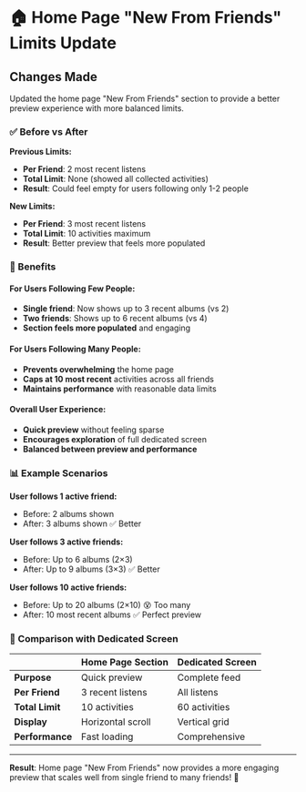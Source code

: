 # 🏠 Home Page "New From Friends" Limits Update

## Changes Made

Updated the home page "New From Friends" section to provide a better preview experience with more balanced limits.

### ✅ Before vs After

**Previous Limits:**
- **Per Friend**: 2 most recent listens
- **Total Limit**: None (showed all collected activities)
- **Result**: Could feel empty for users following only 1-2 people

**New Limits:**
- **Per Friend**: 3 most recent listens  
- **Total Limit**: 10 activities maximum
- **Result**: Better preview that feels more populated

### 🎯 Benefits

#### **For Users Following Few People:**
- **Single friend**: Now shows up to 3 recent albums (vs 2)
- **Two friends**: Shows up to 6 recent albums (vs 4)  
- **Section feels more populated** and engaging

#### **For Users Following Many People:**
- **Prevents overwhelming** the home page
- **Caps at 10 most recent** activities across all friends
- **Maintains performance** with reasonable data limits

#### **Overall User Experience:**
- **Quick preview** without feeling sparse
- **Encourages exploration** of full dedicated screen
- **Balanced between preview and performance**

### 📊 Example Scenarios

**User follows 1 active friend:**
- Before: 2 albums shown
- After: 3 albums shown ✅ Better

**User follows 3 active friends:**
- Before: Up to 6 albums (2×3)
- After: Up to 9 albums (3×3) ✅ Better

**User follows 10 active friends:**
- Before: Up to 20 albums (2×10) 😵 Too many
- After: 10 most recent albums ✅ Perfect preview

### 🔄 Comparison with Dedicated Screen

| | **Home Page Section** | **Dedicated Screen** |
|---|---|---|
| **Purpose** | Quick preview | Complete feed |
| **Per Friend** | 3 recent listens | All listens |
| **Total Limit** | 10 activities | 60 activities |
| **Display** | Horizontal scroll | Vertical grid |
| **Performance** | Fast loading | Comprehensive |

---

**Result**: Home page "New From Friends" now provides a more engaging preview that scales well from single friend to many friends! 🎉